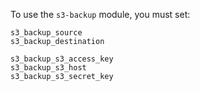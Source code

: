 To use the `s3-backup` module, you must set:
```
s3_backup_source
s3_backup_destination

s3_backup_s3_access_key
s3_backup_s3_host
s3_backup_s3_secret_key
```